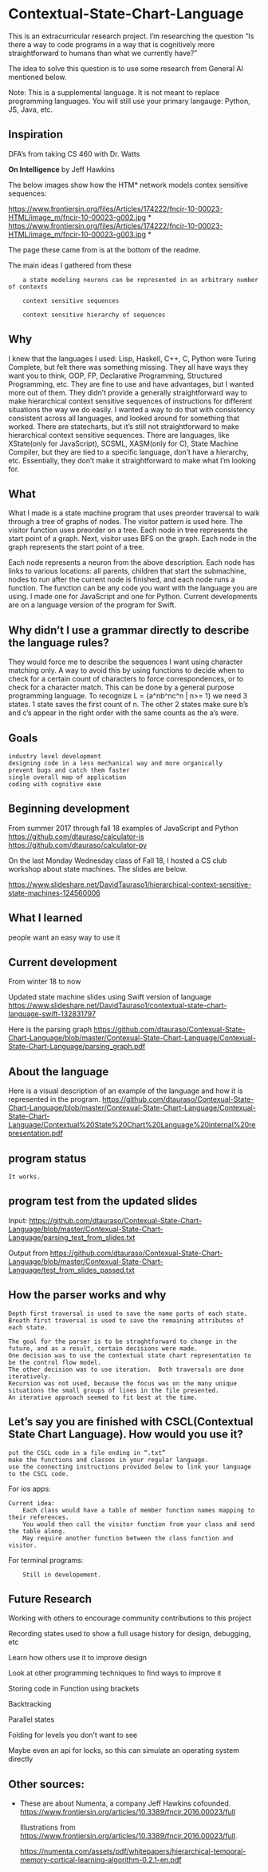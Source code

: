 # Contextual-State-Chart-Language
This is an extracurricular research project.  I’m researching the question “Is there a way to code programs in a way that is cognitively more straightforward to humans than what we currently have?”

The idea to solve this question is to use some research from General AI mentioned below.

Note: This is a supplemental language.  It is not meant to replace programming languages.  You will still use your primary langauge: Python, JS, Java, etc.
## Inspiration

  DFA’s from taking CS 460 with Dr. Watts
  
  **On Intelligence** by Jeff Hawkins
  

  The below images show how the HTM* network models contex sensitive sequences:
 
  https://www.frontiersin.org/files/Articles/174222/fncir-10-00023-HTML/image_m/fncir-10-00023-g002.jpg *
  https://www.frontiersin.org/files/Articles/174222/fncir-10-00023-HTML/image_m/fncir-10-00023-g003.jpg *
	
  The page these came from is at the bottom of the readme.

  The main ideas I gathered from these
  
		a state modeling neurons can be represented in an arbitrary number of contexts
		
		context sensitive sequences
		
		context sensitive hierarchy of sequences

  

## Why

  I knew that the languages I used: Lisp, Haskell, C++, C, Python were Turing Complete, but felt there was something missing.  They all have ways they want you to think, OOP, FP, Declarative Programming, Structured Programming, etc.  They are fine to use and have advantages, but I wanted more out of them.  They didn’t provide a generally straightforward way to make hierarchical context sensitive sequences of instructions for different situations the way we do easily.  I wanted a way to do that with consistency consistent across all languages, and looked around for something that worked.  There are statecharts, but it’s still not straightforward to make hierarchical context sensitive sequences.  There are languages, like XState(only for JavaScript), SCSML, XASM(only for C), State Machine Compiler, but they are tied to a specific language, don’t have a hierarchy, etc.  Essentially, they don’t make it straightforward to make what I’m looking for.

## What

  What I made is a state machine program that uses preorder traversal to walk through a tree of graphs of nodes.  The visitor pattern is used here.  The visitor function uses preorder on a tree.  Each node in tree represents the start point of a graph.  Next, visitor uses BFS on the graph.  Each node in the graph represents the start point of a tree.   

  Each node represents a neuron from the above description.  Each node has links to various locations: all parents, children that start the submachine, nodes to run after the current node is finished, and each node runs a function.  The function can be any code you want with the language you are using.  I made one for JavaScript and one for Python.  Current developments are on a language version of the program for Swift.


## Why didn’t I use a grammar directly to describe the language rules?

  They would force me to describe the sequences I want using character matching only.  A way to avoid this by using functions to decide when to check for a certain count of characters to force correspondences, or to check for a character match.  This can be done by a general purpose programming language.  To recognize L = {a^nb^nc^n | n>= 1} we need 3 states. 1 state saves the first count of n.  The other 2 states make sure b’s and c’s appear in the right order with the same counts as the a’s were.

## Goals
	industry level development
	designing code in a less mechanical way and more organically
	prevent bugs and catch them faster
	single overall map of application
	coding with cognitive ease

## Beginning development
From summer 2017 through fall 18
examples of JavaScript and Python
https://github.com/dtauraso/calculator-js
https://github.com/dtauraso/calculator-py

On the last Monday Wednesday class of Fall 18, I hosted a CS club workshop about state machines.  The slides are below.

https://www.slideshare.net/DavidTauraso1/hierarchical-context-sensitive-state-machines-124560006



## What I learned
people want an easy way to use it

## Current development
From winter 18 to now

Updated state machine slides using Swift version of language
https://www.slideshare.net/DavidTauraso1/contextual-state-chart-language-swift-132831797

Here is the parsing graph
https://github.com/dtauraso/Contexual-State-Chart-Language/blob/master/Contexual-State-Chart-Language/Contexual-State-Chart-Language/parsing_graph.pdf

## About the language
   Here is a visual description of an example of the language and how it is represented in the program.
	https://github.com/dtauraso/Contexual-State-Chart-Language/blob/master/Contexual-State-Chart-Language/Contexual-State-Chart-Language/Contextual%20State%20Chart%20Language%20internal%20representation.pdf
## program status
	It works.
## program test from the updated slides
Input:
https://github.com/dtauraso/Contexual-State-Chart-Language/blob/master/Contexual-State-Chart-Language/parsing_test_from_slides.txt

Output from
https://github.com/dtauraso/Contexual-State-Chart-Language/blob/master/Contexual-State-Chart-Language/test_from_slides_passed.txt

## How the parser works and why
    Depth first traversal is used to save the name parts of each state.
    Breath first traversal is used to save the remaining attributes of each state.
   
    The goal for the parser is to be straghtforward to change in the future, and as a result, certain decisions were made.
    One decision was to use the contextual state chart representation to be the control flow model.
    The other decision was to use iteration.  Both traversals are done iteratively.
    Recursion was not used, because the focus was on the many unique situations the small groups of lines in the file presented.
    An iterative approach seemed to fit best at the time.

## Let’s say you are finished with CSCL(Contextual State Chart Language).  How would you use it?

	put the CSCL code in a file ending in “.txt”
	make the functions and classes in your regular language. 
	use the connecting instructions provided below to link your language to the CSCL code.
	

  For ios apps:
  
  	Current idea:
		Each class would have a table of member function names mapping to their references.
		You would then call the visitor function from your class and send the table along.
		May require another function between the class function and visitor.
	
 For terminal programs:
 
		Still in developement.


## Future Research

Working with others to encourage community contributions to this project

Recording states used to show a full usage history for design, debugging, etc

Learn how others use it to improve design

Look at other programming techniques to find ways to improve it

Storing code in Function using brackets

Backtracking

Parallel states

Folding for levels you don’t want to see

Maybe even an api for locks, so this can simulate an operating system directly


## Other sources:

* These are about Numenta, a company Jeff Hawkins cofounded.
  https://www.frontiersin.org/articles/10.3389/fncir.2016.00023/full
	
  Illustrations from  https://www.frontiersin.org/articles/10.3389/fncir.2016.00023/full.

  https://numenta.com/assets/pdf/whitepapers/hierarchical-temporal-memory-cortical-learning-algorithm-0.2.1-en.pdf

